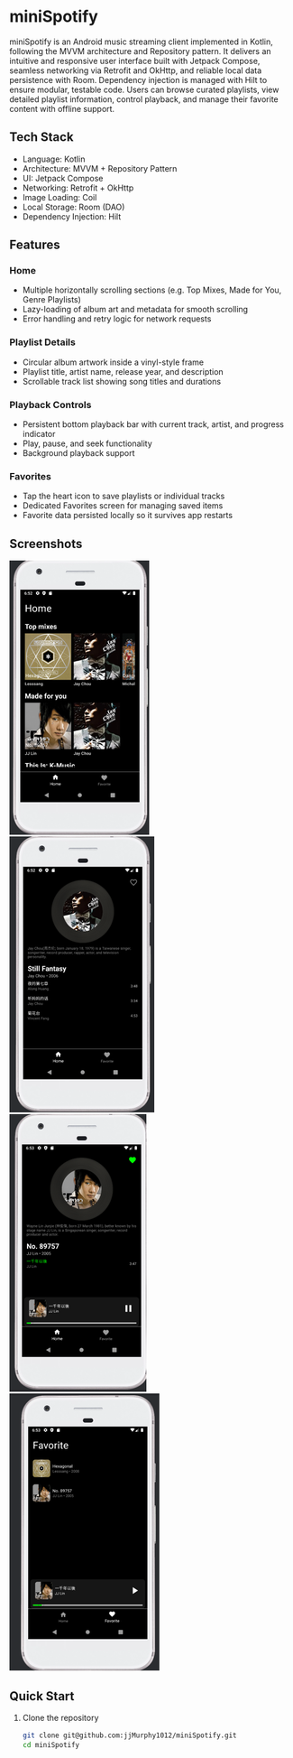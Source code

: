 # miniSpotify

miniSpotify is an Android music streaming client implemented in Kotlin, following the MVVM architecture and Repository pattern. It delivers an intuitive and responsive user interface built with Jetpack Compose, seamless networking via Retrofit and OkHttp, and reliable local data persistence with Room. Dependency injection is managed with Hilt to ensure modular, testable code. Users can browse curated playlists, view detailed playlist information, control playback, and manage their favorite content with offline support.

## Tech Stack

- Language: Kotlin
- Architecture: MVVM + Repository Pattern
- UI: Jetpack Compose
- Networking: Retrofit + OkHttp
- Image Loading: Coil
- Local Storage: Room (DAO)
- Dependency Injection: Hilt

## Features

### Home

- Multiple horizontally scrolling sections (e.g. Top Mixes, Made for You, Genre Playlists)
- Lazy-loading of album art and metadata for smooth scrolling
- Error handling and retry logic for network requests

### Playlist Details

- Circular album artwork inside a vinyl-style frame
- Playlist title, artist name, release year, and description
- Scrollable track list showing song titles and durations

### Playback Controls

- Persistent bottom playback bar with current track, artist, and progress indicator
- Play, pause, and seek functionality
- Background playback support

### Favorites

- Tap the heart icon to save playlists or individual tracks
- Dedicated Favorites screen for managing saved items
- Favorite data persisted locally so it survives app restarts

## Screenshots

![Home Screen](image/img.png)  
![Playlist Details](image/img_1.png)  
![Playback Bar](image/img_2.png)  
![Favorites Screen](image/img_3.png)

## Quick Start

1. Clone the repository
   ```bash
   git clone git@github.com:jjMurphy1012/miniSpotify.git
   cd miniSpotify
